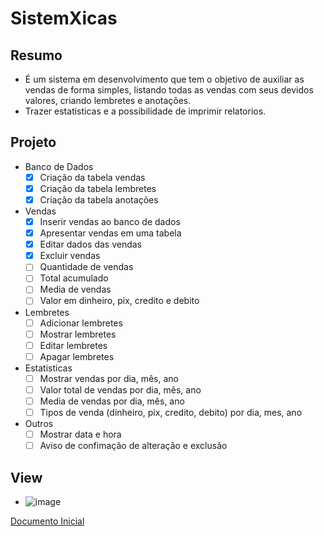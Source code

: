 # SistemXicas
## Resumo
- É um sistema em desenvolvimento que tem o objetivo de auxiliar as vendas de forma simples, listando todas as vendas com seus devidos valores, criando lembretes e anotações.
- Trazer estatisticas e a possibilidade de imprimir relatorios.
## Projeto
- Banco de Dados
  - [x] Criação da tabela vendas
  - [x] Criação da tabela lembretes
  - [x] Criação da tabela anotações
- Vendas
  - [x] Inserir vendas ao banco de dados
  - [x] Apresentar vendas em uma tabela
  - [x] Editar dados das vendas
  - [x] Excluir vendas
  - [ ] Quantidade de vendas
  - [ ] Total acumulado
  - [ ] Media de vendas
  - [ ] Valor em dinheiro, pix, credito e debito
- Lembretes
  - [ ] Adicionar lembretes
  - [ ] Mostrar lembretes
  - [ ] Editar lembretes
  - [ ] Apagar lembretes
- Estatisticas
  - [ ] Mostrar vendas por dia, mês, ano
  - [ ] Valor total de vendas por dia, mês, ano
  - [ ] Media de vendas por dia, mês, ano
  - [ ] Tipos de venda (dinheiro, pix, credito, debito) por dia, mes, ano
- Outros
  - [ ] Mostrar data e hora
  - [ ] Aviso de confimação de alteração e exclusão
  
## View
- ![image](https://user-images.githubusercontent.com/101655473/180118406-6e19be53-562b-4d3e-afef-1cf9c333dc64.png)

[Documento Inicial](https://docs.google.com/document/d/1edeDDkZ-oRDEz9c54QUCGcl8Gay0pmKi7bFG255GBXk/edit?usp=sharing)
